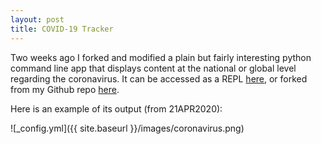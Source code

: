 ```yaml
---
layout: post
title: COVID-19 Tracker
---
```


Two weeks ago I forked and modified a plain but fairly interesting python command line app that displays content at the national or global level regarding the coronavirus. It can be accessed as a REPL [here](https://repl.it/@keithwegner/coronavirus-cli-2), or forked from my Github repo [here](https://github.com/keithwegner/coronavirus-cli).

Here is an example of its output (from 21APR2020):

![_config.yml]({{ site.baseurl }}/images/coronavirus.png)
